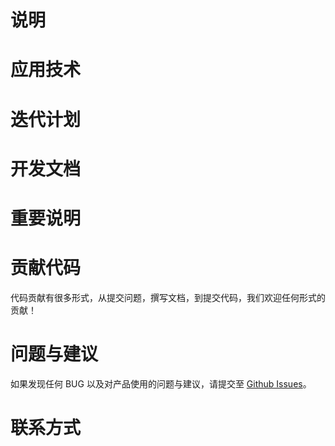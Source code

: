 # 说明

# 应用技术

# 迭代计划

# 开发文档

# 重要说明


# 贡献代码
代码贡献有很多形式，从提交问题，撰写文档，到提交代码，我们欢迎任何形式的贡献！

# 问题与建议
如果发现任何 BUG 以及对产品使用的问题与建议，请提交至 <a href='https://github.com/schic/DQCS/issues'>Github Issues</a>。


# 联系方式
